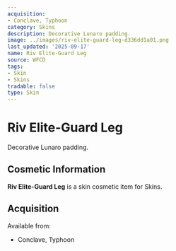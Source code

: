 ```yaml
---
acquisition:
- Conclave, Typhoon
category: Skins
description: Decorative Lunaro padding.
image: ../images/riv-elite-guard-leg-d336dd1a01.png
last_updated: '2025-09-17'
name: Riv Elite-Guard Leg
source: WFCD
tags:
- Skin
- Skins
tradable: false
type: Skin
---
```


# Riv Elite-Guard Leg

Decorative Lunaro padding.

## Cosmetic Information

**Riv Elite-Guard Leg** is a skin cosmetic item for Skins.

## Acquisition

Available from:
- Conclave, Typhoon

